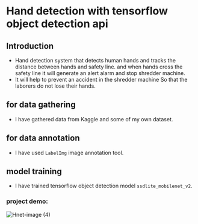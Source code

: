 # Hand detection with tensorflow object detection api
## Introduction
- Hand detection system that detects human hands and tracks the distance between
hands and safety line. and when hands cross the safety line it will generate an alert alarm and stop shredder machine.
- It will help to prevent an accident in the shredder machine So that the laborers do not lose their hands.
## for data gathering
- I have gathered data from Kaggle and some of my own dataset.
## for data annotation
- I have used `LabelImg` image annotation tool.
## model training
- I have trained tensorflow object detection model `ssdlite_mobilenet_v2`.
### project demo:
![Hnet-image (4)](https://user-images.githubusercontent.com/47352327/100866953-48e51c00-344e-11eb-8bbc-4e97f1b09059.gif)
